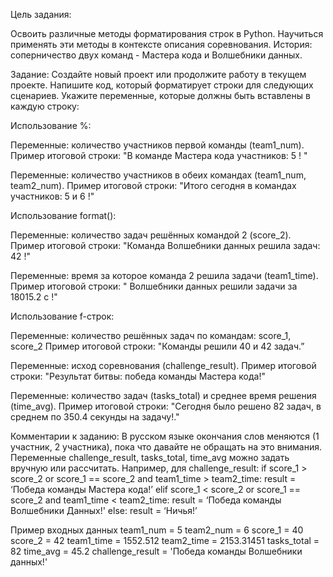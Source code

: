 Цель задания:

Освоить различные методы форматирования строк в Python. 
Научиться применять эти методы в контексте описания соревнования.
История: соперничество двух команд - Мастера кода и Волшебники данных.

Задание: 
Создайте новый проект или продолжите работу в текущем проекте. 
Напишите код, который форматирует строки для следующих сценариев. 
Укажите переменные, которые должны быть вставлены в каждую строку:

Использование %:

Переменные: 
количество участников первой команды (team1_num). 
Пример итоговой строки: 
"В команде Мастера кода участников: 5 ! "

Переменные: 
количество участников в обеих командах (team1_num, team2_num). 
Пример итоговой строки:
"Итого сегодня в командах участников: 5 и 6 !"

Использование format():

Переменные: 
количество задач решённых командой 2 (score_2). 
Пример итоговой строки:
"Команда Волшебники данных решила задач: 42 !"

Переменные: 
время за которое команда 2 решила задачи (team1_time). 
Пример итоговой строки:
" Волшебники данных решили задачи за 18015.2 с !"

Использование f-строк: 

Переменные: 
количество решённых задач по командам: score_1, score_2
Пример итоговой строки: 
"Команды решили 40 и 42 задач.”

Переменные: 
исход соревнования (challenge_result). 
Пример итоговой строки: 
"Результат битвы: победа команды Мастера кода!"

Переменные:
количество задач (tasks_total) и среднее время решения (time_avg).
Пример итоговой строки: 
"Сегодня было решено 82 задач, в среднем по 350.4 секунды на задачу!."

Комментарии к заданию: В русском языке окончания слов меняются (1 участник, 2 участника),
пока что давайте не обращать на это внимания.
Переменные challenge_result, tasks_total, time_avg можно задать вручную или рассчитать.
Например, для 
challenge_result: 
if score_1 > score_2 or score_1 == score_2 and team1_time > team2_time: 
    result = ‘Победа команды Мастера кода!’ 
elif score_1 < score_2 or score_1 == score_2 and team1_time < team2_time: 
    result = ‘Победа команды Волшебники Данных!'
else: 
    result = ‘Ничья!’

Пример входных данных 
team1_num = 5 
team2_num = 6 
score_1 = 40 
score_2 = 42 
team1_time = 1552.512 
team2_time = 2153.31451 
tasks_total = 82 
time_avg = 45.2 
challenge_result = 'Победа команды Волшебники данных!'